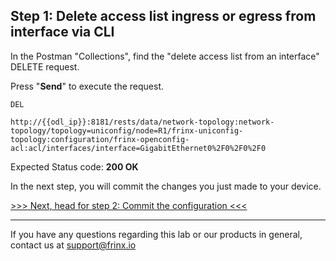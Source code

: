 ## Step 1: Delete access list ingress or egress from interface via CLI

In the Postman "Collections", find the "delete access list from an interface" DELETE request.


Press "**Send**" to execute the request.

```
DEL

http://{{odl_ip}}:8181/rests/data/network-topology:network-topology/topology=uniconfig/node=R1/frinx-uniconfig-topology:configuration/frinx-openconfig-acl:acl/interfaces/interface=GigabitEthernet0%2F0%2F0%2F0
```

Expected Status code: **200 OK**

In the next step, you will commit the changes you just made to your device.

[>>> Next, head for step 2: Commit the configuration <<<](11.md)

---
If you have any questions regarding this lab or our products in general, contact us at [support@frinx.io](mailto:support@frinx.io)